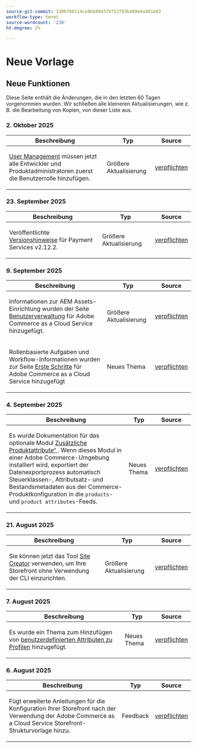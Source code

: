 ```yaml
---
source-git-commit: 130bf80114ce8b699457b752f93b489e9a401e83
workflow-type: tm+mt
source-wordcount: '238'
ht-degree: 2%

---
```

# Neue Vorlage

## Neue Funktionen

Diese Seite enthält die Änderungen, die in den letzten 60 Tagen vorgenommen wurden. Wir schließen alle kleineren Aktualisierungen, wie z. B. die Bearbeitung von Kopien, von dieser Liste aus.

### &#x200B;2. Oktober 2025

<table style="table-layout:auto;">
  <thead>
    <tr>
      <th>Beschreibung</th>
      <th>Typ</th>
      <th>Source</th>
    </tr>
  </thead>
  <tbody>
    <tr>
      <td><p><a href="https://experienceleague.adobe.com/de/docs/commerce/cloud-service/user-management">User Management</a> müssen jetzt alle Entwickler und Produktadministratoren zuerst die Benutzerrolle hinzufügen.</p>
</td>
      <td>
        Größere Aktualisierung
      </td>
      <td><a href="https://github.com/AdobeDocs/commerce.en/commit/e12b4c18cacd43d73ced180a62d7162a745ced56">verpflichten</a></td>
    </tr>
  </tbody>
</table>

### &#x200B;23. September 2025

<table style="table-layout:auto;">
  <thead>
    <tr>
      <th>Beschreibung</th>
      <th>Typ</th>
      <th>Source</th>
    </tr>
  </thead>
  <tbody>
    <tr>
      <td><p>Veröffentlichte <a href="https://experienceleague.adobe.com/de/docs/commerce/payment-services/release-notes">Versionshinweise</a> für Payment Services v2.12.2.</p>
</td>
      <td>
        Größere Aktualisierung
      </td>
      <td><a href="https://github.com/AdobeDocs/commerce.en/commit/1e5ee370bf91d33f35585d2d64b393fede721ce6">verpflichten</a></td>
    </tr>
  </tbody>
</table>

### &#x200B;9. September 2025

<table style="table-layout:auto;">
  <thead>
    <tr>
      <th>Beschreibung</th>
      <th>Typ</th>
      <th>Source</th>
    </tr>
  </thead>
  <tbody>
    <tr>
      <td><p>Informationen zur AEM Assets-Einrichtung wurden der Seite <a href="https://experienceleague.adobe.com/de/docs/commerce/cloud-service/user-management">Benutzerverwaltung</a> für Adobe Commerce as a Cloud Service hinzugefügt.</p>
</td>
      <td>
        Größere Aktualisierung
      </td>
      <td><a href="https://github.com/AdobeDocs/commerce.en/commit/acce1aad405e74b1171faddf7f0d6681bd0a048d">verpflichten</a></td>
    </tr>
    <tr>
      <td><p>Rollenbasierte Aufgaben und Workflow-Informationen wurden zur Seite <a href="https://experienceleague.adobe.com/de/docs/commerce/cloud-service/getting-started">Erste Schritte</a> für Adobe Commerce as a Cloud Service hinzugefügt</p>
</td>
      <td>
        Neues Thema
      </td>
      <td><a href="https://github.com/AdobeDocs/commerce.en/commit/f62434c55d21f65568af422bd278e6ed917b805b">verpflichten</a></td>
    </tr>
  </tbody>
</table>

### &#x200B;4. September 2025

<table style="table-layout:auto;">
  <thead>
    <tr>
      <th>Beschreibung</th>
      <th>Typ</th>
      <th>Source</th>
    </tr>
  </thead>
  <tbody>
    <tr>
      <td><p>Es wurde Dokumentation für das optionale Modul <a href="https://experienceleague.adobe.com/de/docs/commerce/saas-data-export/extensibility/add-tax-attribute-set-inventory-attributes">Zusätzliche Produktattribute“ </a>. Wenn dieses Modul in einer Adobe Commerce-Umgebung installiert wird, exportiert der Datenexportprozess automatisch Steuerklassen-, Attributsatz- und Bestandsmetadaten aus der Commerce-Produktkonfiguration in die <code class="language-plaintext highlighter-rouge">products</code>- und <code class="language-plaintext highlighter-rouge">product attributes</code>-Feeds.</p>
</td>
      <td>
        Neues Thema
      </td>
      <td><a href="https://github.com/AdobeDocs/commerce.en/commit/a77c6bd98622488214d89a077e1dfaa8338108fd">verpflichten</a></td>
    </tr>
  </tbody>
</table>

### &#x200B;21. August 2025

<table style="table-layout:auto;">
  <thead>
    <tr>
      <th>Beschreibung</th>
      <th>Typ</th>
      <th>Source</th>
    </tr>
  </thead>
  <tbody>
    <tr>
      <td><p>Sie können jetzt das Tool <a href="https://experienceleague.adobe.com/de/docs/commerce/cloud-service/storefront">Site Creator</a> verwenden, um Ihre Storefront ohne Verwendung der CLI einzurichten.</p>
</td>
      <td>
        Größere Aktualisierung
      </td>
      <td><a href="https://github.com/AdobeDocs/commerce.en/commit/bf3954af26fba0aa943261a0673166c0537e692e">verpflichten</a></td>
    </tr>
  </tbody>
</table>

### &#x200B;7. August 2025

<table style="table-layout:auto;">
  <thead>
    <tr>
      <th>Beschreibung</th>
      <th>Typ</th>
      <th>Source</th>
    </tr>
  </thead>
  <tbody>
    <tr>
      <td><p>Es wurde ein Thema zum Hinzufügen von <a href="https://experienceleague.adobe.com/de/docs/commerce/data-connection/customize-data/custom-identities">benutzerdefinierten Attributen zu Profilen</a> hinzugefügt.</p>
</td>
      <td>
        Neues Thema
      </td>
      <td><a href="https://github.com/AdobeDocs/commerce.en/commit/403b15368c52f3965e65a9175c82c2f6cd1773bb">verpflichten</a></td>
    </tr>
  </tbody>
</table>

### &#x200B;6. August 2025

<table style="table-layout:auto;">
  <thead>
    <tr>
      <th>Beschreibung</th>
      <th>Typ</th>
      <th>Source</th>
    </tr>
  </thead>
  <tbody>
    <tr>
      <td><p>Fügt erweiterte Anleitungen für die Konfiguration Ihrer Storefront nach der Verwendung der Adobe Commerce as a Cloud Service Storefront-Strukturvorlage hinzu.</p>
</td>
      <td>
        Feedback
      </td>
      <td><a href="https://github.com/AdobeDocs/commerce.en/commit/ad0c36006a01491aee1ca1643c6a3ab63f39f7e4">verpflichten</a></td>
    </tr>
  </tbody>
</table>
